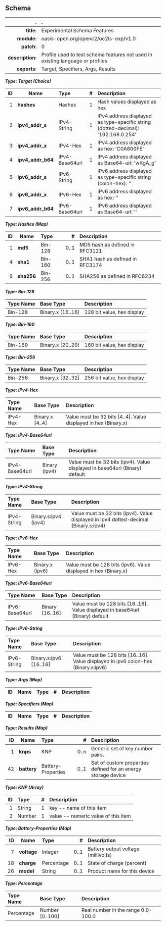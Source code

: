 <!-- Generated from schema\exp.jadn, Mon Nov 19 13:02:11 2018-->
## Schema
| . | . |
| ---: | :--- |
| **title:** | Experimental Schema Features |
| **module:** | oasis-open.org/openc2/oc2ls-exp/v1.0 |
| **patch:** | 0 |
| **description:** | Profile used to test schema features not used in existing language or profiles |
| **exports:** | Target, Specifiers, Args, Results |

**_Type: Target (Choice)_**

| ID | Name | Type | # | Description |
| ---: | --- | :--- | ---: | :--- |
| 1 | **hashes** | Hashes | 1 | Hash values displayed as hex |
| 2 | **ipv4_addr_s** | IPv4-String | 1 | IPv4 address displayed as type-specific string (dotted-decimal): '192.168.0.254' |
| 3 | **ipv4_addr_x** | IPv4-Hex | 1 | IPv4 address displayed as hex: 'C0A800FE' |
| 4 | **ipv4_addr_b64** | IPv4-Base64url | 1 | IPv4 address displayed as Base64-url: 'wKgA_g' |
| 5 | **ipv6_addr_s** | IPv6-String | 1 | IPv6 address displayed as type-specific string (colon-hex): '' |
| 6 | **ipv6_addr_x** | IPv6-Hex | 1 | IPv6 address displayed as hex: '' |
| 7 | **ipv6_addr_b64** | IPv6-Base64url | 1 | IPv6 address displayed as Base64-url: '' |

**_Type: Hashes (Map)_**

| ID | Name | Type | # | Description |
| ---: | --- | :--- | ---: | :--- |
| 1 | **md5** | Bin-128 | 0..1 | MD5 hash as defined in RFC3121 |
| 4 | **sha1** | Bin-160 | 0..1 | SHA1 hash as defined in RFC3174 |
| 6 | **sha256** | Bin-256 | 0..1 | SHA256 as defined in RFC6234 |

**_Type: Bin-128_**

| Type Name | Base Type | Description |
| :--- | :--- | :--- |
| Bin-128 | Binary.x [16..16] | 128 bit value, hex display |

**_Type: Bin-160_**

| Type Name | Base Type | Description |
| :--- | :--- | :--- |
| Bin-160 | Binary.x [20..20] | 160 bit value, hex display |

**_Type: Bin-256_**

| Type Name | Base Type | Description |
| :--- | :--- | :--- |
| Bin-256 | Binary.x [32..32] | 256 bit value, hex display |

**_Type: IPv4-Hex_**

| Type Name | Base Type | Description |
| :--- | :--- | :--- |
| IPv4-Hex | Binary.x [4..4] | Value must be 32 bits [4..4].  Value displayed in hex (Binary.x) |

**_Type: IPv4-Base64url_**

| Type Name | Base Type | Description |
| :--- | :--- | :--- |
| IPv4-Base64url | Binary (ipv4) | Value must be 32 bits (ipv4).  Value displayed in base64url (Binary) default |

**_Type: IPv4-String_**

| Type Name | Base Type | Description |
| :--- | :--- | :--- |
| IPv4-String | Binary.s:ipv4 (ipv4) | Value must be 32 bits (ipv4).  Value displayed in ipv4 dotted-decimal (Binary.s:ipv4) |

**_Type: IPv6-Hex_**

| Type Name | Base Type | Description |
| :--- | :--- | :--- |
| IPv6-Hex | Binary.x (ipv6) | Value must be 128 bits (ipv6).  Value displayed in hex (Binary.x) |

**_Type: IPv6-Base64url_**

| Type Name | Base Type | Description |
| :--- | :--- | :--- |
| IPv6-Base64url | Binary [16..16] | Value must be 128 bits [16..16].  Value displayed in base64url (Binary) default |

**_Type: IPv6-String_**

| Type Name | Base Type | Description |
| :--- | :--- | :--- |
| IPv6-String | Binary.s:ipv6 [16..16] | Value must be 128 bits [16..16].  Value displayed in ipv6 colon-hex (Binary.s:ipv6) |

**_Type: Args (Map)_**

| ID | Name | Type | # | Description |
| ---: | --- | :--- | ---: | :--- |

**_Type: Specifiers (Map)_**

| ID | Name | Type | # | Description |
| ---: | --- | :--- | ---: | :--- |

**_Type: Results (Map)_**

| ID | Name | Type | # | Description |
| ---: | --- | :--- | ---: | :--- |
| 1 | **knps** | KNP | 0..n | Generic set of key:number pairs. |
| 42 | **battery** | Battery-Properties | 0..1 | Set of custom properties defined for an energy storage device |

**_Type: KNP (Array)_**

| ID | Type | # | Description |
| ---: | :--- | ---: | :--- |
| 1 | String | 1 | key -- name of this item |
| 2 | Number | 1 | value -- numeric value of this item |

**_Type: Battery-Properties (Map)_**

| ID | Name | Type | # | Description |
| ---: | --- | :--- | ---: | :--- |
| 7 | **voltage** | Integer | 0..1 | Battery output voltage (millivolts) |
| 18 | **charge** | Percentage | 0..1 | State of charge (percent) |
| 26 | **model** | String | 0..1 | Product name for this device |

**_Type: Percentage_**

| Type Name | Base Type | Description |
| :--- | :--- | :--- |
| Percentage | Number [0..100] | Real number in the range 0.0-100.0 |
